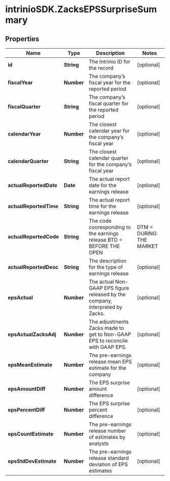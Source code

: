 # intrinioSDK.ZacksEPSSurpriseSummary

## Properties
Name | Type | Description | Notes
------------ | ------------- | ------------- | -------------
**id** | **String** | The Intrinio ID for the record | [optional] 
**fiscalYear** | **Number** | The company’s fiscal year for the reported period | [optional] 
**fiscalQuarter** | **String** | The company’s fiscal quarter for the reported period | [optional] 
**calendarYear** | **Number** | The closest calendar year for the company’s fiscal year | [optional] 
**calendarQuarter** | **String** | The closest calendar quarter for the company’s fiscal year | [optional] 
**actualReportedDate** | **Date** | The actual report date for the earnings release | [optional] 
**actualReportedTime** | **String** | The actual report time for the earnings release | [optional] 
**actualReportedCode** | **String** | The code cooresponding to the earnings release  BTO &#x3D; BEFORE THE OPEN | DTM &#x3D; DURING THE MARKET | AMC &#x3D; AFTER MARKET CLOSE | [optional] 
**actualReportedDesc** | **String** | The description for the type of earnings release | [optional] 
**epsActual** | **Number** | The actual Non-GAAP EPS figure released by the company, interpreted by Zacks. | [optional] 
**epsActualZacksAdj** | **Number** | The adjustments Zacks made to get to Non-GAAP EPS to reconcile with GAAP EPS. | [optional] 
**epsMeanEstimate** | **Number** | The pre-earnings release mean EPS estimate for the company | [optional] 
**epsAmountDiff** | **Number** | The EPS surprise amount difference | [optional] 
**epsPercentDiff** | **Number** | The EPS surprise percent difference | [optional] 
**epsCountEstimate** | **Number** | The pre-earnings release number of estimates by analysts | [optional] 
**epsStdDevEstimate** | **Number** | The pre-earnings release standard deviation of EPS estimates | [optional] 


